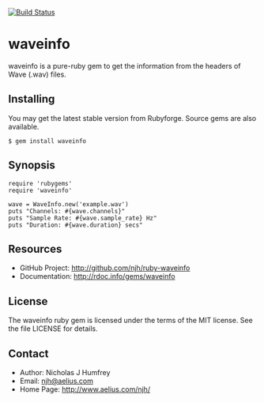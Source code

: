 [![Build Status](https://travis-ci.org/njh/ruby-waveinfo.svg)](https://travis-ci.org/njh/ruby-waveinfo)

waveinfo
========

waveinfo is a pure-ruby gem to get the information from the headers of Wave (.wav) files.


Installing
----------

You may get the latest stable version from Rubyforge. Source gems are also available.

    $ gem install waveinfo


Synopsis
--------

    require 'rubygems'
    require 'waveinfo'
    
    wave = WaveInfo.new('example.wav')
    puts "Channels: #{wave.channels}"
    puts "Sample Rate: #{wave.sample_rate} Hz"
    puts "Duration: #{wave.duration} secs"



Resources
---------

* GitHub Project: http://github.com/njh/ruby-waveinfo
* Documentation: http://rdoc.info/gems/waveinfo


License
-------

The waveinfo ruby gem is licensed under the terms of the MIT license.
See the file LICENSE for details.


Contact
-------

* Author:    Nicholas J Humfrey
* Email:     njh@aelius.com
* Home Page: http://www.aelius.com/njh/

